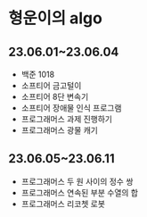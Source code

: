 # 형운이의 algo

## 23.06.01~23.06.04

- 백준 1018
- 소프티어 금고털이
- 소프티어 8단 변속기
- 소프티어 장애물 인식 프로그램
- 프로그래머스 과제 진행하기
- 프로그래머스 광물 캐기

## 23.06.05~23.06.11

- 프로그래머스 두 원 사이의 정수 쌍
- 프로그래머스 연속된 부분 수열의 합
- 프로그래머스 리코쳇 로봇
